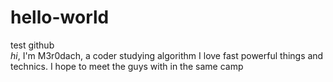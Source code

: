 # hello-world
test github  
*hi*, I'm M3r0dach, a coder studying algorithm
I love fast powerful things and technics.
I hope to meet the guys with in the same camp
